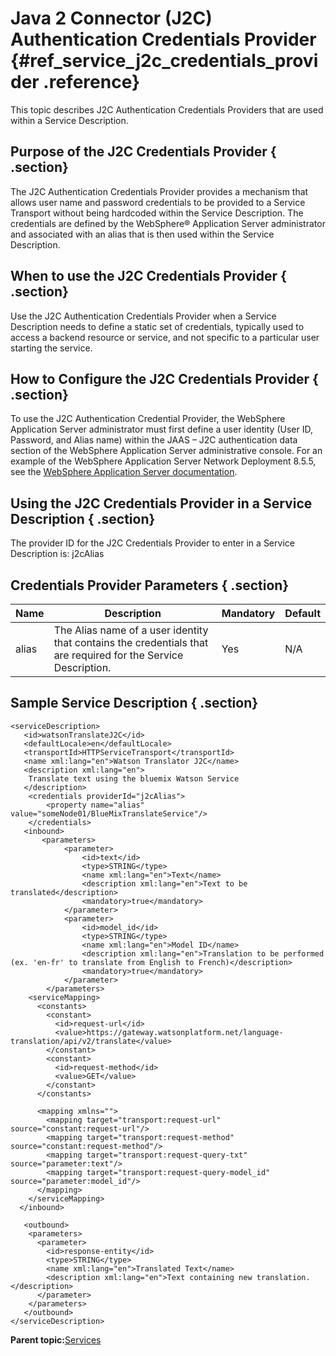 # Java 2 Connector \(J2C\) Authentication Credentials Provider {#ref_service_j2c_credentials_provider .reference}

This topic describes J2C Authentication Credentials Providers that are used within a Service Description.

## Purpose of the J2C Credentials Provider { .section}

The J2C Authentication Credentials Provider provides a mechanism that allows user name and password credentials to be provided to a Service Transport without being hardcoded within the Service Description. The credentials are defined by the WebSphere® Application Server administrator and associated with an alias that is then used within the Service Description.

## When to use the J2C Credentials Provider { .section}

Use the J2C Authentication Credentials Provider when a Service Description needs to define a static set of credentials, typically used to access a backend resource or service, and not specific to a particular user starting the service.

## How to Configure the J2C Credentials Provider { .section}

To use the J2C Authentication Credential Provider, the WebSphere Application Server administrator must first define a user identity \(User ID, Password, and Alias name\) within the JAAS – J2C authentication data section of the WebSphere Application Server administrative console. For an example of the WebSphere Application Server Network Deployment 8.5.5, see the [WebSphere Application Server documentation](http://www-01.ibm.com/support/knowledgecenter/SSAW57_8.5.5/com.ibm.websphere.nd.doc/ae/usec_j2cauthdata.html).

## Using the J2C Credentials Provider in a Service Description { .section}

The provider ID for the J2C Credentials Provider to enter in a Service Description is: j2cAlias

## Credentials Provider Parameters { .section}

|Name|Description|Mandatory|Default|
|----|-----------|---------|-------|
|alias|The Alias name of a user identity that contains the credentials that are required for the Service Description.|Yes|N/A|

## Sample Service Description { .section}

```
<serviceDescription>
   <id>watsonTranslateJ2C</id>
   <defaultLocale>en</defaultLocale>
   <transportId>HTTPServiceTransport</transportId>
   <name xml:lang="en">Watson Translator J2C</name>
   <description xml:lang="en">
 	Translate text using the bluemix Watson Service
   </description>
	<credentials providerId="j2cAlias">
		<property name="alias" value="someNode01/BlueMixTranslateService"/>
	</credentials>
   <inbound>
	   <parameters>
			<parameter>
				<id>text</id>
				<type>STRING</type>
				<name xml:lang="en">Text</name>
				<description xml:lang="en">Text to be translated</description>
				<mandatory>true</mandatory>
			</parameter>
			<parameter>
				<id>model_id</id>
				<type>STRING</type>
				<name xml:lang="en">Model ID</name>
				<description xml:lang="en">Translation to be performed (ex. 'en-fr' to translate from English to French)</description>
				<mandatory>true</mandatory>
			</parameter>
		</parameters>
	<serviceMapping>
	  <constants>
		<constant>
		  <id>request-url</id>
		  <value>https://gateway.watsonplatform.net/language-translation/api/v2/translate</value>
		</constant>
		<constant>
		  <id>request-method</id>
		  <value>GET</value>
		</constant>
	  </constants>

	  <mapping xmlns="">
		<mapping target="transport:request-url" source="constant:request-url"/>
		<mapping target="transport:request-method" source="constant:request-method"/>
		<mapping target="transport:request-query-txt" source="parameter:text"/>
		<mapping target="transport:request-query-model_id" source="parameter:model_id"/>
	  </mapping>
	</serviceMapping>
  </inbound>

   <outbound>
 	<parameters>
 	  <parameter>
 		<id>response-entity</id>
 		<type>STRING</type>
		<name xml:lang="en">Translated Text</name>
 		<description xml:lang="en">Text containing new translation.</description>
 	  </parameter>
 	</parameters>
   </outbound>
</serviceDescription>
```

**Parent topic:**[Services](ref_services_toc.md)

